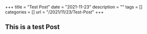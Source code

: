 +++
title = "Test Post"
date = "2021-11-23"
description = ""
tags = []
categories = []
url = "/2021/11/23/Test-Post"
+++

## This is a test Post